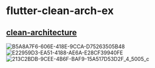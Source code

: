 # flutter-clean-arch-ex
## [clean-architecture](https://qiita.com/koutalou/items/07a4f9cf51a2d13e4cdc)
![B5A8A7F6-606E-418E-9CCA-D75263505B48](https://user-images.githubusercontent.com/21288308/71644706-30392700-2d10-11ea-95d9-03e3a1e6f5ab.jpeg)
![E22959D3-EA51-4188-AE6A-E28CF39940FE](https://user-images.githubusercontent.com/21288308/71644707-329b8100-2d10-11ea-9016-dd2ef9d6f379.jpeg)
![213C2BDB-9CEE-4B6F-BAF9-15A517D53D2F_4_5005_c](https://user-images.githubusercontent.com/21288308/71644709-34654480-2d10-11ea-88b6-45fa7de1b956.jpeg)
